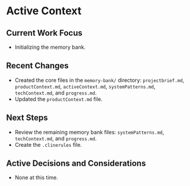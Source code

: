 # Active Context

## Current Work Focus

- Initializing the memory bank.

## Recent Changes

- Created the core files in the `memory-bank/` directory: `projectbrief.md`, `productContext.md`, `activeContext.md`, `systemPatterns.md`, `techContext.md`, and `progress.md`.
- Updated the `productContext.md` file.

## Next Steps

- Review the remaining memory bank files: `systemPatterns.md`, `techContext.md`, and `progress.md`.
- Create the `.clinerules` file.

## Active Decisions and Considerations

- None at this time.
